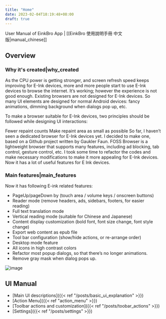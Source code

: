 ```yaml
---
title: "Home"
date: 2023-02-04T18:19:48+08:00
draft: true
---
```


User Manual of EinkBro App | [[EinkBro 使用說明手冊 中文版|manual_chinese]]

## Overview
### Why it's created|why_created

As the CPU power is getting stronger, and screen refresh speed keeps improving for E-Ink devices, more and more people start to use E-Ink devices to browse the internet. It’s working; however the experience is not good enough. Existing browsers are not designed for E-Ink devices. So many UI elements are designed for normal Android devices: fancy animations, dimming background when dialogs pop up, etc.

To make a browser suitable for E-Ink devices, two principles should be followed while designing UI interactions:

Fewer repaint counts
Make repaint area as small as possible
So far, I haven’t seen a dedicated browser for E-Ink devices yet. I decided to make one, based on a Github project written by Gaukler Faun. FOSS Browser is a lightweight browser that supports many features, including ad blocking, tab control, gesture control, etc. I took some time to refactor the codes and make necessary modifications to make it more appealing for E-Ink devices. Now it has a lot of useful features for E Ink devices.

### Main features|main_features

Now it has following E-ink related features:
* PageUp/pageDown by (touch area / volume keys / onscreen buttons)
* Reader mode (remove headers, ads, sidebars, footers, for easier reading)
* Full text translation mode
* Vertical reading mode (suitable for Chinese and Japanese)
* Content display customization (bold font, font size change, font style change)
* Export web content as epub file
* Tool bar configuration (show/hide actions, or re-arrange order)
* Desktop mode feature
* All icons in high contrast colors
* Refactor most popup dialogs, so that there’s no longer animations.
* Remove gray mask when dialog pops up.

![image](https://user-images.githubusercontent.com/4084738/212552177-4a4f4878-6041-42df-9210-350d48150352.png)

## UI Manual
* [Main UI descriptions]({{< ref "/posts/basic_ui_explanation" >}})
* [Action Menu]({{< ref "action_menu" >}})
* [Toolbar actions and customization]({{< ref "/posts/toobar_actions" >}})
* [Settings]({{< ref "/posts/settings" >}})

